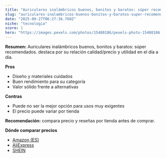 ```yaml
---
title: "Auriculares inalámbricos buenos, bonitos y baratos: súper recomendados."
slug: "auriculares-inalambricos-buenos-bonitos-y-baratos-super-recomendados"
date: "2025-09-27T06:27:36.760Z"
niche: "tecnologia"
score: 1
hero: "https://images.pexels.com/photos/15480186/pexels-photo-15480186.jpeg?auto=compress&cs=tinysrgb&fit=crop&h=627&w=1200&auto=compress&cs=tinysrgb&w=1200&h=675&fit=crop"
---
```


**Resumen:** Auriculares inalámbricos buenos, bonitos y baratos: súper recomendados. destaca por su relación calidad/precio y utilidad en el día a día.

**Pros**
- Diseño y materiales cuidados
- Buen rendimiento para su categoría
- Valor sólido frente a alternativas

**Contras**
- Puede no ser la mejor opción para usos muy exigentes
- El precio puede variar por tienda

**Recomendación:** compara precio y reseñas por tienda antes de comprar.

**Dónde comparar precios**
- [Amazon (ES)](https://www.amazon.es/s?k=Auriculares%20inal%C3%A1mbricos%20buenos%2C%20bonitos%20y%20baratos%3A%20s%C3%BAper%20recomendados.&tag=teknovashop25-21)
- [AliExpress](https://www.aliexpress.com/wholesale?SearchText=Auriculares%20inal%C3%A1mbricos%20buenos%2C%20bonitos%20y%20baratos%3A%20s%C3%BAper%20recomendados.)
- [SHEIN](https://www.shein.com/pdsearch/Auriculares%20inal%C3%A1mbricos%20buenos%2C%20bonitos%20y%20baratos%3A%20s%C3%BAper%20recomendados.)